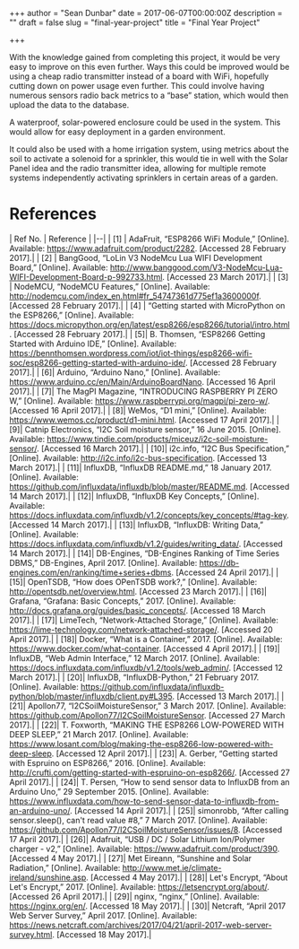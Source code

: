 +++
author = "Sean Dunbar"
date = 2017-06-07T00:00:00Z
description = ""
draft = false
slug = "final-year-project"
title = "Final Year Project"

+++



With the knowledge gained from completing this project, it would be very
easy to improve on this even further. Ways this could be improved would
be using a cheap radio transmitter instead of a board with WiFi,
hopefully cutting down on power usage even further. This could involve
having numerous sensors radio back metrics to a “base” station, which
would then upload the data to the database.

A waterproof, solar-powered enclosure could be used in the system. This
would allow for easy deployment in a garden environment.

It could also be used with a home irrigation system, using metrics about
the soil to activate a solenoid for a sprinkler, this would tie in well
with the Solar Panel idea and the radio transmitter idea, allowing for
multiple remote systems independently activating sprinklers in certain
areas of a garden.

References
=========================================================================================================

| Ref No.	| Reference |
|--|
| [1] |	AdaFruit, “ESP8266 WiFi Module,” [Online]. Available: https://www.adafruit.com/product/2282. [Accessed 28 February 2017].|
| [2] |	BangGood, “LoLin V3 NodeMcu Lua WIFI Development Board,” [Online]. Available: http://www.banggood.com/V3-NodeMcu-Lua-WIFI-Development-Board-p-992733.html. [Accessed 23 March 2017].|
| [3] | 	NodeMCU, “NodeMCU Features,” [Online]. Available: http://nodemcu.com/index_en.html#fr_54747361d775ef1a3600000f. [Accessed 28 February 2017].|
| [4] | 	“Getting started with MicroPython on the ESP8266,” [Online]. Available: https://docs.micropython.org/en/latest/esp8266/esp8266/tutorial/intro.html. [Accessed 28 February 2017].|
| [5]| 	B. Thomsen, “ESP8266 Getting Started with Arduino IDE,” [Online]. Available: https://bennthomsen.wordpress.com/iot/iot-things/esp8266-wifi-soc/esp8266-getting-started-with-arduino-ide/. [Accessed 28 February 2017].|
| [6]| 	Arduino, “Arduino Nano,” [Online]. Available: https://www.arduino.cc/en/Main/ArduinoBoardNano. [Accessed 16 April 2017].|
| [7]| 	The MagPI Magazine, “INTRODUCING RASPBERRY PI ZERO W,” [Online]. Available: https://www.raspberrypi.org/magpi/pi-zero-w/. [Accessed 16 April 2017].|
| [8]| 	WeMos, “D1 mini,” [Online]. Available: https://www.wemos.cc/product/d1-mini.html. [Accessed 17 April 2017].|
| [9]| 	Catnip Electronics, “I2C Soil moisture sensor,” 16 June 2015. [Online]. Available: https://www.tindie.com/products/miceuz/i2c-soil-moisture-sensor/. [Accessed 16 March 2017].|
| [10]| 	i2c.info, “I2C Bus Specification,” [Online]. Available: http://i2c.info/i2c-bus-specification. [Accessed 13 March 2017].|
| [11]| 	InfluxDB, “InfluxDB README.md,” 18 January 2017. [Online]. Available: https://github.com/influxdata/influxdb/blob/master/README.md. [Accessed 14 March 2017].|
| [12]| 	InfluxDB, “InfluxDB Key Concepts,” [Online]. Available: https://docs.influxdata.com/influxdb/v1.2/concepts/key_concepts/#tag-key. [Accessed 14 March 2017].|
| [13]| 	InfluxDB, “InfluxDB: Writing Data,” [Online]. Available: https://docs.influxdata.com/influxdb/v1.2/guides/writing_data/. [Accessed 14 March 2017].|
| [14]| 	DB-Engines, “DB-Engines Ranking of Time Series DBMS,” DB-Engines, April 2017. [Online]. Available: https://db-engines.com/en/ranking/time+series+dbms. [Accessed 24 April 2017].|
| [15]| 	OpenTSDB, “How does OPenTSDB work?,” [Online]. Available: http://opentsdb.net/overview.html. [Accessed 23 March 2017].|
| [16]| 	Grafana, “Grafana: Basic Concepts,” 2017. [Online]. Available: http://docs.grafana.org/guides/basic_concepts/. [Accessed 18 March 2017].|
| [17]| 	LimeTech, “Network-Attached Storage,” [Online]. Available: https://lime-technology.com/network-attached-storage/. [Accessed 20 April 2017].|
| [18]|	Docker, “What is a Container,” 2017. [Online]. Available: https://www.docker.com/what-container. [Accessed 4 April 2017].|
| [19]| 	InfluxDB, “Web Admin Interface,” 12 March 2017. [Online]. Available: https://docs.influxdata.com/influxdb/v1.2/tools/web_admin/. [Accessed 12 March 2017].|
| [20]| 	InfluxDB, “InfluxDB-Python,” 21 February 2017. [Online]. Available: https://github.com/influxdata/influxdb-python/blob/master/influxdb/client.py#L395. [Accessed 13 March 2017].|
| [21]| 	Apollon77, “I2CSoilMoistureSensor,” 3 March 2017. [Online]. Available: https://github.com/Apollon77/I2CSoilMoistureSensor. [Accessed 27 March 2017].|
| [22]| 	T. Foxworth, “MAKING THE ESP8266 LOW-POWERED WITH DEEP SLEEP,” 21 March 2017. [Online]. Available: https://www.losant.com/blog/making-the-esp8266-low-powered-with-deep-sleep. [Accessed 12 April 2017].|
| [23]| 	A. Gerber, “Getting started with Espruino on ESP8266,” 2016. [Online]. Available: http://crufti.com/getting-started-with-espruino-on-esp8266/. [Accessed 27 April 2017].|
| [24]| 	T. Persen, “How to send sensor data to InfluxDB from an Arduino Uno,” 29 September 2015. [Online]. Available: https://www.influxdata.com/how-to-send-sensor-data-to-influxdb-from-an-arduino-uno/. [Accessed 14 April 2017].|
| [25]| 	simonrobb, “After calling sensor.sleep(), can't read value #8,” 7 March 2017. [Online]. Available: https://github.com/Apollon77/I2CSoilMoistureSensor/issues/8. [Accessed 17 April 2017].|
| [26]| 	Adafruit, “USB / DC / Solar Lithium Ion/Polymer charger - v2,” [Online]. Available: https://www.adafruit.com/product/390. [Accessed 4 May 2017].|
| [27]| 	Met Eireann, “Sunshine and Solar Radiation,” [Online]. Available: http://www.met.ie/climate-ireland/sunshine.asp. [Accessed 4 May 2017].|
| [28]| 	Let's Encrypt, “About Let's Encrypt,” 2017. [Online]. Available: https://letsencrypt.org/about/. [Accessed 26 April 2017].|
| [29]| 	nginx, “nginx,” [Online]. Available: https://nginx.org/en/. [Accessed 18 May 2017].|
| [30]| 	Netcraft, “April 2017 Web Server Survey,” April 2017. [Online]. Available: https://news.netcraft.com/archives/2017/04/21/april-2017-web-server-survey.html. [Accessed 18 May 2017].|





